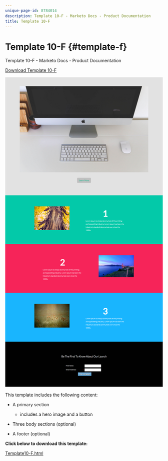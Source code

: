 ```yaml
---
unique-page-id: 8784014
description: Template 10-F - Marketo Docs - Product Documentation
title: Template 10-F
---
```


# Template 10-F {#template-f}

Template 10-F - Marketo Docs - Product Documentation

[Download Template 10-F](http://docs.marketo.com/download/attachments/8784014/template-10f.html?version=2&modificationdate=1438210996000&api=v2)

![](assets/image2015-7-27-11-3a14-3a42.png)

This template includes the following content:

* A primary section

    * includes a hero image and a button

* Three body sections (optional)
* A footer (optional)

**Click below to download this template:**

[Template10-F.html](http://docs.marketo.com/download/attachments/8784014/template-10f.html?version=2&modificationdate=1438210996000&api=v2)
